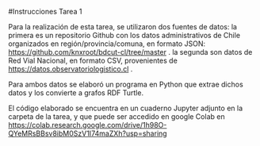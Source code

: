  
#Instrucciones Tarea 1

Para la realización de esta tarea, se utilizaron dos fuentes de datos: la primera es un repositorio Github con los datos administrativos de Chile organizados en región/provincia/comuna, en formato JSON: https://github.com/knxroot/bdcut-cl/tree/master . la segunda son datos de Red Vial Nacional, en formato CSV, provenientes de https://datos.observatoriologistico.cl .

Para ambos datos se elaboró un programa en Python que extrae dichos datos y los convierte a grafos RDF Turtle.

El código elaborado se encuentra en un cuaderno Jupyter adjunto en la carpeta de la tarea, y que puede ser accedido en google Colab en https://colab.research.google.com/drive/1h98O-QYeMRsBBsv8ibM0SzV1I74maZXh?usp=sharing
